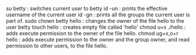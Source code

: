 su betty : switches current user to betty
id -un   : prints the effective username of the current user
id -gn   : prints all the groups the current user is part of.
sudo chown betty hello :  changes the owner of the file hello to the user betty
touch hello : creates empty file called 'hello'
chmod u+x ./hello : adds execute permission to the owner of the file hello.
chmod ug+x,o+r  hello : adds execute permission to the owner and the group owner, and read permission to other users, to the file hello.
